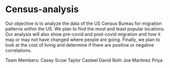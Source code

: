 # Census-analysis
Our objective is to analyze the data of the US Census Bureau for migration patterns within the US. 
We plan to find the most and least popular locations. Our analysis will also show pre-covid and
post-covid migration and how it may or may not have changed where people are going. Finally, we plan
to look at the cost of living and determine if there are positive or negative correlations.

Team Members:
Casey Scow 
Taylor Casteel
David Roth
Joe Martinez
Priya